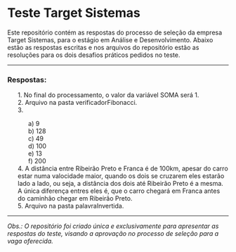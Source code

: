 # Teste Target Sistemas
Este repositório contém as respostas do processo de seleção da empresa Target Sistemas, para o estágio em Análise e Desenvolvimento. Abaixo estão as respostas escritas e nos arquivos do repositório estão as resoluções para os dois desafios práticos pedidos no teste.
<hr>
<h3>Respostas:</h3>
<ol>
  1. No final do processamento, o valor da variável SOMA será 1. 
  <br>
  2. Arquivo na pasta verificadorFibonacci.
  <br>
  3. <ol>
       a) 9 <br>
       b) 128 <br>
       c) 49 <br>
       d) 100 <br>
       e) 13 <br>
       f) 200 
     </ol>
  4. A distância entre Ribeirão Preto e Franca é de 100km, apesar do carro estar numa valocidade maior, quando os dois se cruzarem eles estarão lado a lado, ou seja, a distância dos dois até Ribeirão Preto é a mesma. A única diferença entres eles é, que o carro chegará em Franca antes do caminhão chegar em Ribeirão Preto.
  <br>
  5. Arquivo na pasta palavraInvertida.
</ol>
<hr>
<em>Obs.: O repositório foi criado única e exclusivamente para apresentar as respostas do teste, visando a aprovação no processo de seleção para a vaga oferecida.</em>
